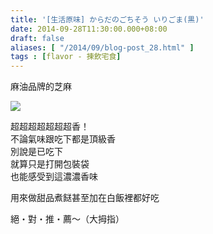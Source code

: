 ```yaml
---
title: '[生活原味] からだのごちそう いりごま(黒)'
date: 2014-09-28T11:30:00.000+08:00
draft: false
aliases: [ "/2014/09/blog-post_28.html" ]
tags : [flavor - 揀飲宅食]
---
```


麻油品牌的芝麻  

[![](https://4.bp.blogspot.com/-I452JROxhbI/XE1DaNdFQjI/AAAAAAAAG_c/mwAYiQMQ7-QcIGhbK03lJVo78M_kfeiTACLcBGAs/s640/15183444938_c6a62db3ef_z.jpg)](https://4.bp.blogspot.com/-I452JROxhbI/XE1DaNdFQjI/AAAAAAAAG_c/mwAYiQMQ7-QcIGhbK03lJVo78M_kfeiTACLcBGAs/s1600/15183444938_c6a62db3ef_z.jpg)

超超超超超超超香！  
不論氣味跟吃下都是頂級香  
別說是已吃下  
就算只是打開包裝袋  
也能感受到這濃濃香味  
  
用來做甜品煮餸甚至加在白飯裡都好吃  
  
絕・對・推・薦～（大拇指）